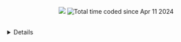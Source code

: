 <p align="center">
  <img src="https://img.shields.io/badge/dynamic/json?label=Code%3A%3AStats&query=%24.total_xp&url=https%3A%2F%2Fcodestats.net%2Fapi%2Fusers%2Fpostpone&style=flat-square&color=ffc8dd" />
  <img src="https://wakatime.com/badge/user/018ec974-669b-45f8-b379-3fa76ebf450f.svg" alt="Total time coded since Apr 11 2024" />
  <br>
  <br>
  <details>
    <p align="center">
  <br>
  <img src="https://github-readme-stats.vercel.app/api/wakatime?username=Csus4UwU&layout=compact&langs_count=8&theme=dark" />
  <img src="https://codestats-readme.wegfan.cn/history-graph/postpone?width=800&height=300&timezone=08:00&history_days=30&max_languages=7&bg_color=101414&grid_color=101414&zeroline_color=ffffff&language_colors=[%22FF9999%22,%22FFCC99%22,%22FFFF99%22,%22CCFF99%22,%2299FFCC%22,%2299CCFF%22,%229999FF%22,%22f0e6ef%22]">
    </p>
  </details>
</p>

<!-- language_colors=[&quot;FFD720&quot;,&quot;D3D3D3&quot;,&quot;f15854&quot;,&quot;5da5da&quot;, &quot;faa43a&quot;,&quot;60bd68&quot;,&quot;f17cb0&quot;, &quot;b2912f&quot;] -->